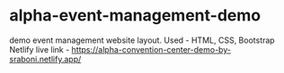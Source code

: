 # alpha-event-management-demo
demo event management website layout. Used - HTML, CSS, Bootstrap
Netlify live link - https://alpha-convention-center-demo-by-sraboni.netlify.app/

